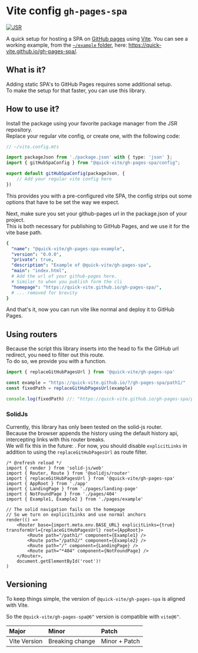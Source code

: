# Vite config `gh-pages-spa`  

[![JSR](https://jsr.io/badges/@quick-vite/gh-pages-spa)](https://jsr.io/@quick-vite/gh-pages-spa)

A quick setup for hosting a SPA on [GitHub pages](https://pages.github.com/) using [Vite](https://pages.github.com/).
You can see a working example, from the [`~/example` folder](https://github.com/quick-vite/gh-pages-spa/tree/main/example), here: <https://quick-vite.github.io/gh-pages-spa/>.

## What is it?

Adding static SPA's to GitHub Pages requires some additional setup.  
To make the setup for that faster, you can use this library.

## How to use it?

Install the package using your favorite package manager from the JSR repository.  
Replace your regular vite config, or create one, with the following code:

```ts
// ~/vite.config.mts

import packageJson from './package.json' with { type: 'json' };
import { gitHubSpaConfig } from "@quick-vite/gh-pages-spa/config";

export default gitHubSpaConfig(packageJson, {
    // Add your regular vite config here
})
```

This provides you with a pre-configured vite SPA, the config strips out some options that have to be set the way we expect.  

Next, make sure you set your github-pages url in the package.json of your project.  
This is both necessary for publishing to GitHub Pages, and we use it for the vite base path.

```yaml
{
  "name": "@quick-vite/gh-pages-spa-example",
  "version": "0.0.0",
  "private": true,
  "description": "Example of @quick-vite/gh-pages-spa",
  "main": "index.html",
  # Add the url of your github-pages here.
  # Similar to when you publish form the cli
  "homepage": "https://quick-vite.github.io/gh-pages-spa/",
  # ... removed for brevity 
}
```

And that's it, now you can run vite like normal and deploy it to GitHub Pages.  

## Using routers

Because the script this library inserts into the head to fix the GitHub url redirect, you need to filter out this route.  
To do so, we provide you with a function.  

```ts
import { replaceGitHubPagesUrl } from '@quick-vite/gh-pages-spa'

const example = "https://quick-vite.github.io/?/gh-pages-spa/path1/"
const fixedPath = replaceGitHubPagesUrl(example)

console.log(fixedPath) //: "https://quick-vite.github.io/gh-pages-spa/path1/"
```

### SolidJs

Currently, this library has only been tested on the solid-js router.  
Because the browser appends the history using the default history api, intercepting links with this router breaks.  
We will fix this in the future: .
For now, you should disable `explicitLinks` in addition to using the `replaceGitHubPagesUrl` as route filter.

```tsx
/* @refresh reload */
import { render } from 'solid-js/web'
import { Router, Route } from '@solidjs/router'
import { replaceGitHubPagesUrl } from '@quick-vite/gh-pages-spa'
import { AppRoot } from './app'
import { LandingPage } from './pages/landing-page'
import { NotFoundPage } from './pages/404'
import { Example1, Example2 } from './pages/example'

// The solid navigation fails on the homepage
// So we turn on explicitLinks and use normal anchors
render(() =>
    <Router base={import.meta.env.BASE_URL} explicitLinks={true} transformUrl={replaceGitHubPagesUrl} root={AppRoot}>
        <Route path="/path1/" component={Example1} />
        <Route path="/path2/" component={Example2} />
        <Route path="/" component={LandingPage} />
        <Route path="*404" component={NotFoundPage} />
    </Router>,
    document.getElementById('root')!
)
```

## Versioning

To keep things simple, the version of `@quick-vite/gh-pages-spa` is aligned with Vite.

So the `@quick-vite/gh-pages-spa@6^` version is compatible with `vite@6^`.

| Major | Minor | Patch
| :--   | :--   | :--
| Vite Version | Breaking change | Minor + Patch
